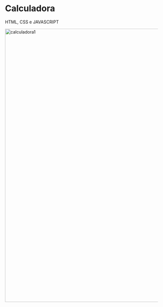 # Calculadora
HTML, CSS e JAVASCRIPT

<div>
  
  <img align ="center" src="https://i.imgur.com/TLC4gao.jpeg" alt="calculadora1" width="900" heigth="900"/>
  
</div>
